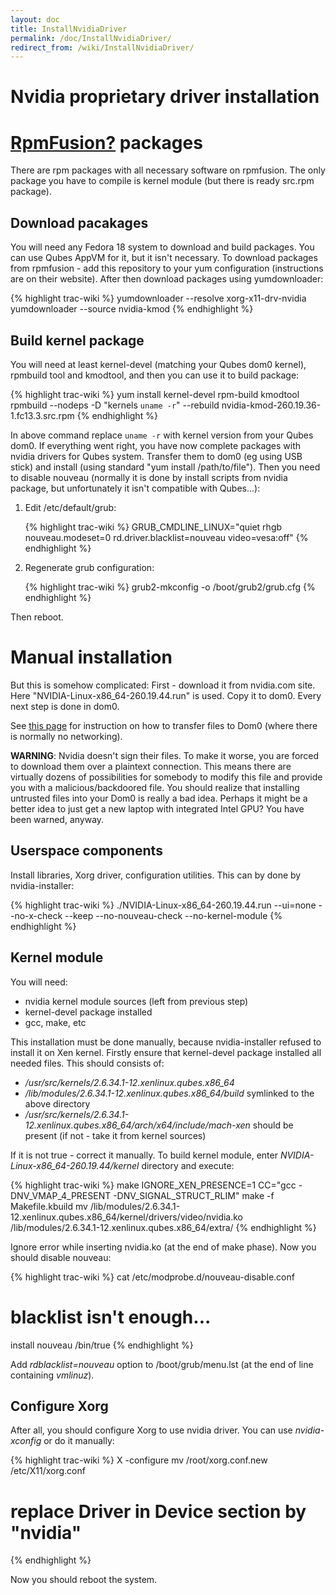 ```yaml
---
layout: doc
title: InstallNvidiaDriver
permalink: /doc/InstallNvidiaDriver/
redirect_from: /wiki/InstallNvidiaDriver/
---
```


Nvidia proprietary driver installation
======================================

[RpmFusion?](/doc/RpmFusion) packages
======================================

There are rpm packages with all necessary software on rpmfusion. The only package you have to compile is kernel module (but there is ready src.rpm package).

Download pacakages
------------------

You will need any Fedora 18 system to download and build packages. You can use Qubes AppVM for it, but it isn't necessary. To download packages from rpmfusion - add this repository to your yum configuration (instructions are on their website). After then download packages using yumdownloader:

{% highlight trac-wiki %}
yumdownloader --resolve xorg-x11-drv-nvidia
yumdownloader --source nvidia-kmod
{% endhighlight %}

Build kernel package
--------------------

You will need at least kernel-devel (matching your Qubes dom0 kernel), rpmbuild tool and kmodtool, and then you can use it to build package:

{% highlight trac-wiki %}
yum install kernel-devel rpm-build kmodtool
rpmbuild --nodeps -D "kernels `uname -r`" --rebuild nvidia-kmod-260.19.36-1.fc13.3.src.rpm
{% endhighlight %}

In above command replace `uname -r` with kernel version from your Qubes dom0. If everything went right, you have now complete packages with nvidia drivers for Qubes system. Transfer them to dom0 (eg using USB stick) and install (using standard "yum install /path/to/file"). Then you need to disable nouveau (normally it is done by install scripts from nvidia package, but unfortunately it isn't compatible with Qubes...):

1.  Edit /etc/default/grub:

    {% highlight trac-wiki %}
    GRUB_CMDLINE_LINUX="quiet rhgb nouveau.modeset=0 rd.driver.blacklist=nouveau video=vesa:off"
    {% endhighlight %}

2.  Regenerate grub configuration:

    {% highlight trac-wiki %}
    grub2-mkconfig -o /boot/grub2/grub.cfg
    {% endhighlight %}

Then reboot.

Manual installation
===================

But this is somehow complicated: First - download it from nvidia.com site. Here "NVIDIA-Linux-x86\_64-260.19.44.run" is used. Copy it to dom0. Every next step is done in dom0.

See [this page](/doc/CopyToDomZero) for instruction on how to transfer files to Dom0 (where there is normally no networking).

**WARNING**: Nvidia doesn't sign their files. To make it worse, you are forced to download them over a plaintext connection. This means there are virtually dozens of possibilities for somebody to modify this file and provide you with a malicious/backdoored file. You should realize that installing untrusted files into your Dom0 is really a bad idea. Perhaps it might be a better idea to just get a new laptop with integrated Intel GPU? You have been warned, anyway.

Userspace components
--------------------

Install libraries, Xorg driver, configuration utilities. This can by done by nvidia-installer:

{% highlight trac-wiki %}
./NVIDIA-Linux-x86_64-260.19.44.run --ui=none --no-x-check --keep --no-nouveau-check --no-kernel-module
{% endhighlight %}

Kernel module
-------------

You will need:

-   nvidia kernel module sources (left from previous step)
-   kernel-devel package installed
-   gcc, make, etc

This installation must be done manually, because nvidia-installer refused to install it on Xen kernel. Firstly ensure that kernel-devel package installed all needed files. This should consists of:

-   */usr/src/kernels/2.6.34.1-12.xenlinux.qubes.x86\_64*
-   */lib/modules/2.6.34.1-12.xenlinux.qubes.x86\_64/build* symlinked to the above directory
-   */usr/src/kernels/2.6.34.1-12.xenlinux.qubes.x86\_64/arch/x64/include/mach-xen* should be present (if not - take it from kernel sources)

If it is not true - correct it manually. To build kernel module, enter *NVIDIA-Linux-x86\_64-260.19.44/kernel* directory and execute:

{% highlight trac-wiki %}
make
IGNORE_XEN_PRESENCE=1 CC="gcc -DNV_VMAP_4_PRESENT -DNV_SIGNAL_STRUCT_RLIM" make -f Makefile.kbuild
mv /lib/modules/2.6.34.1-12.xenlinux.qubes.x86_64/kernel/drivers/video/nvidia.ko /lib/modules/2.6.34.1-12.xenlinux.qubes.x86_64/extra/
{% endhighlight %}

Ignore error while inserting nvidia.ko (at the end of make phase). Now you should disable nouveau:

{% highlight trac-wiki %}
cat /etc/modprobe.d/nouveau-disable.conf
# blacklist isn't enough...
install nouveau /bin/true
{% endhighlight %}

Add *rdblacklist=nouveau* option to /boot/grub/menu.lst (at the end of line containing *vmlinuz*).

Configure Xorg
--------------

After all, you should configure Xorg to use nvidia driver. You can use *nvidia-xconfig* or do it manually:

{% highlight trac-wiki %}
X -configure
mv /root/xorg.conf.new /etc/X11/xorg.conf
# replace Driver in Device section by "nvidia"
{% endhighlight %}

Now you should reboot the system.
